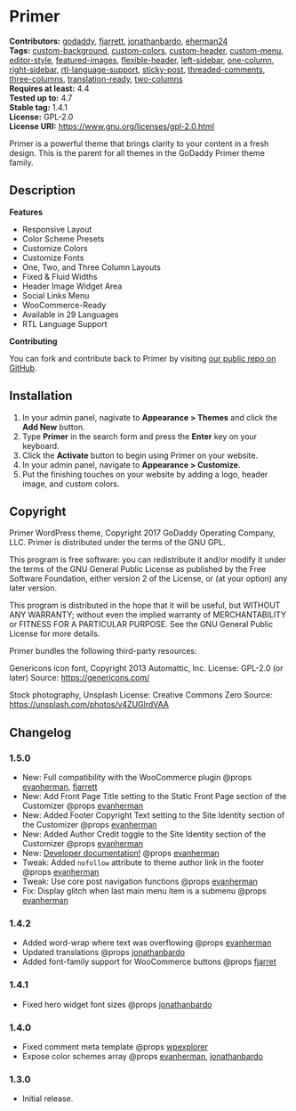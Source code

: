 # Primer #
**Contributors:** [godaddy](https://profiles.wordpress.org/godaddy), [fjarrett](https://profiles.wordpress.org/fjarrett), [jonathanbardo](https://profiles.wordpress.org/jonathanbardo), [eherman24](https://profiles.wordpress.org/eherman24)<br />
**Tags:**              [custom-background](https://wordpress.org/themes/tags/custom-background/), [custom-colors](https://wordpress.org/themes/tags/custom-colors/), [custom-header](https://wordpress.org/themes/tags/custom-header/), [custom-menu](https://wordpress.org/themes/tags/custom-menu/), [editor-style](https://wordpress.org/themes/tags/editor-style/), [featured-images](https://wordpress.org/themes/tags/featured-images/), [flexible-header](https://wordpress.org/themes/tags/flexible-header/), [left-sidebar](https://wordpress.org/themes/tags/left-sidebar/), [one-column](https://wordpress.org/themes/tags/one-column/), [right-sidebar](https://wordpress.org/themes/tags/right-sidebar/), [rtl-language-support](https://wordpress.org/themes/tags/rtl-language-support/), [sticky-post](https://wordpress.org/themes/tags/sticky-post/), [threaded-comments](https://wordpress.org/themes/tags/threaded-comments/), [three-columns](https://wordpress.org/themes/tags/three-columns/), [translation-ready](https://wordpress.org/themes/tags/translation-ready/), [two-columns](https://wordpress.org/themes/tags/two-columns/)<br />
**Requires at least:** 4.4<br />
**Tested up to:**      4.7<br />
**Stable tag:**        1.4.1<br />
**License:**           GPL-2.0<br />
**License URI:**       https://www.gnu.org/licenses/gpl-2.0.html<br />

Primer is a powerful theme that brings clarity to your content in a fresh design. This is the parent for all themes in the GoDaddy Primer theme family.

## Description ##

**Features**

* Responsive Layout
* Color Scheme Presets
* Customize Colors
* Customize Fonts
* One, Two, and Three Column Layouts
* Fixed & Fluid Widths
* Header Image Widget Area
* Social Links Menu
* WooCommerce-Ready
* Available in 29 Languages
* RTL Language Support

**Contributing**

You can fork and contribute back to Primer by visiting [our public repo on GitHub](https://github.com/godaddy/wp-primer-theme).

## Installation ##

1. In your admin panel, nagivate to **Appearance > Themes** and click the **Add New** button.
2. Type **Primer** in the search form and press the **Enter** key on your keyboard.
3. Click the **Activate** button to begin using Primer on your website.
4. In your admin panel, navigate to **Appearance > Customize**.
5. Put the finishing touches on your website by adding a logo, header image, and custom colors.

## Copyright ##

Primer WordPress theme, Copyright 2017 GoDaddy Operating Company, LLC.
Primer is distributed under the terms of the GNU GPL.

This program is free software: you can redistribute it and/or modify
it under the terms of the GNU General Public License as published by
the Free Software Foundation, either version 2 of the License, or
(at your option) any later version.

This program is distributed in the hope that it will be useful,
but WITHOUT ANY WARRANTY; without even the implied warranty of
MERCHANTABILITY or FITNESS FOR A PARTICULAR PURPOSE. See the
GNU General Public License for more details.

Primer bundles the following third-party resources:

Genericons icon font, Copyright 2013 Automattic, Inc.
License: GPL-2.0 (or later)
Source: https://genericons.com/

Stock photography, Unsplash
License: Creative Commons Zero
Source: https://unsplash.com/photos/v4ZUGlrdVAA

## Changelog ##

### 1.5.0 ###
* New: Full compatibility with the WooCommerce plugin @props [evanherman](https://github.com/EvanHerman), [fjarrett](https://github.com/fjarrett)
* New: Add Front Page Title setting to the Static Front Page section of the Customizer @props [evanherman](https://github.com/EvanHerman)
* New: Added Footer Copyright Text setting to the Site Identity section of the Customizer @props [evanherman](https://github.com/EvanHerman)
* New: Added Author Credit toggle to the Site Identity section of the Customizer @props [evanherman](https://github.com/EvanHerman)
* New: [Developer documentation!](https://godaddy.github.io/wp-primer-theme/) @props [evanherman](https://github.com/EvanHerman)
* Tweak: Added `nofollow` attribute to theme author link in the footer @props [evanherman](https://github.com/EvanHerman)
* Tweak: Use core post navigation functions @props [evanherman](https://github.com/EvanHerman)
* Fix: Display glitch when last main menu item is a submenu @props [evanherman](https://github.com/EvanHerman)

### 1.4.2 ###
* Added word-wrap where text was overflowing @props [evanherman](https://github.com/EvanHerman)
* Updated translations @props [jonathanbardo](https://github.com/jonathanbardo)
* Added font-family support for WooCommerce buttons @props [fjarret](https://github.com/fjarrett)

### 1.4.1 ###
* Fixed hero widget font sizes @props [jonathanbardo](https://github.com/jonathanbardo)

### 1.4.0 ###
* Fixed comment meta template @props [wpexplorer](https://github.com/wpexplorer)
* Expose color schemes array @props [evanherman](https://github.com/EvanHerman), [jonathanbardo](https://github.com/jonathanbardo)

### 1.3.0 ###
* Initial release.
